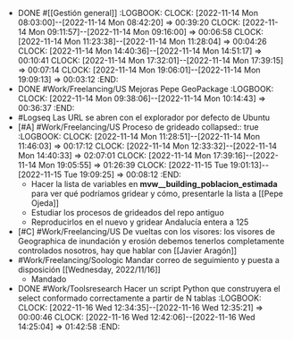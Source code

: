 - DONE #[[Gestión general]]
  :LOGBOOK:
  CLOCK: [2022-11-14 Mon 08:03:00]--[2022-11-14 Mon 08:42:20] =>  00:39:20
  CLOCK: [2022-11-14 Mon 09:11:57]--[2022-11-14 Mon 09:16:00] =>  00:06:58
  CLOCK: [2022-11-14 Mon 11:23:38]--[2022-11-14 Mon 11:28:04] =>  00:04:26
  CLOCK: [2022-11-14 Mon 14:40:36]--[2022-11-14 Mon 14:51:17] =>  00:10:41
  CLOCK: [2022-11-14 Mon 17:32:01]--[2022-11-14 Mon 17:39:15] =>  00:07:14
  CLOCK: [2022-11-14 Mon 19:06:01]--[2022-11-14 Mon 19:09:13] =>  00:03:12
  :END:
- DONE #Work/Freelancing/US Mejoras Pepe GeoPackage
  :LOGBOOK:
  CLOCK: [2022-11-14 Mon 09:38:06]--[2022-11-14 Mon 10:14:43] =>  00:36:37
  :END:
- #Logseq Las URL se abren con el explorador por defecto de Ubuntu
- [#A] #Work/Freelancing/US Proceso de grideado
  collapsed:: true
  :LOGBOOK:
  CLOCK: [2022-11-14 Mon 11:28:51]--[2022-11-14 Mon 11:46:03] =>  00:17:12
  CLOCK: [2022-11-14 Mon 12:33:32]--[2022-11-14 Mon 14:40:33] =>  02:07:01
  CLOCK: [2022-11-14 Mon 17:39:16]--[2022-11-14 Mon 19:05:55] =>  01:26:39
  CLOCK: [2022-11-15 Tue 19:01:13]--[2022-11-15 Tue 19:09:25] =>  00:08:12
  :END:
  - Hacer la lista de variables en **mvw__building_poblacion_estimada** para ver qué podríamos gridear y cómo, presentarle la lista a [[Pepe Ojeda]]
  - Estudiar los procesos de grideados del repo antiguo
  - Reproducirlos en el nuevo y gridear Andalucía entera a 125
- [#C] #Work/Freelancing/US De vueltas con los visores: los visores de Geographica de inundación y erosión debemos tenerlos completamente controlados nosotros, hay que hablar con [[Javier Aragón]]
- #Work/Freelancing/Soologic Mandar correo de seguimiento y puesta a disposición [[Wednesday, 2022/11/16]]
  - Mandado
- DONE #Work/Toolsresearch Hacer un script Python que construyera el select conformado correctamente a partir de N tablas
  :LOGBOOK:
  CLOCK: [2022-11-16 Wed 12:34:35]--[2022-11-16 Wed 12:35:21] =>  00:00:46
  CLOCK: [2022-11-16 Wed 12:42:06]--[2022-11-16 Wed 14:25:04] =>  01:42:58
  :END: